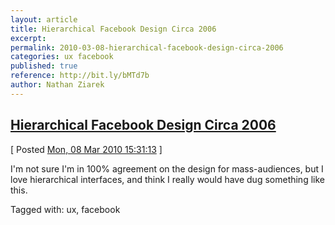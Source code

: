 ```yaml
---
layout: article
title: Hierarchical Facebook Design Circa 2006
excerpt: 
permalink: 2010-03-08-hierarchical-facebook-design-circa-2006
categories: ux facebook 
published: true
reference: http://bit.ly/bMTd7b
author: Nathan Ziarek
---
```


## [Hierarchical Facebook Design Circa 2006][0]  
\[ Posted [Mon, 08 Mar 2010 15:31:13][1] \]

I'm not sure I'm in 100% agreement on the design for mass-audiences, but I love hierarchical interfaces, and think I really would have dug something like this.

Tagged with: ux, facebook


[0]: http://bit.ly/bMTd7b
[1]: http://nathanziarek.tumblr.com/post/435286264